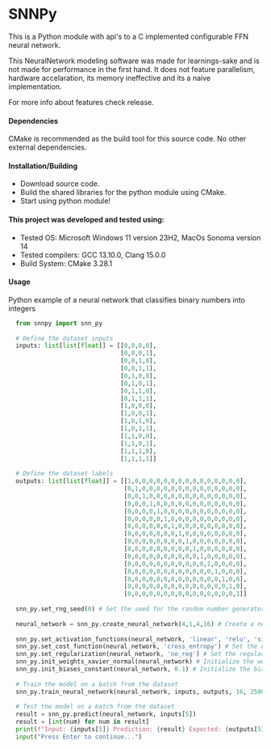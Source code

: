 # SNNPy
This is a Python module with api's to a C implemented configurable FFN neural network. 

This NeuralNetwork modeling software was made for learnings-sake and is not made for performance in the first hand. It does not feature parallelism, hardware accelaration, its memory ineffective and its a naive implementation.

For more info about features check release.
  
#### Dependencies
CMake is recommended as the build tool for this source code.
No other external dependencies.

#### Installation/Building
- Download source code.
- Build the shared libraries for the python module using CMake.
- Start using python module!

#### This project was developed and tested using:
- Tested OS: Microsoft Windows 11 version 23H2, MacOs Sonoma version 14
- Tested compilers: GCC 13.10.0, Clang 15.0.0
- Build System: CMake 3.28.1

#### Usage
Python example of a neural network that classifies binary numbers into integers
```Python
  from snnpy import snn_py
  
  # Define the dataset inputs
  inputs: list[list[float]] = [[0,0,0,0],
                               [0,0,0,1],
                               [0,0,1,0],
                               [0,0,1,1],
                               [0,1,0,0],
                               [0,1,0,1],
                               [0,1,1,0],
                               [0,1,1,1],
                               [1,0,0,0],
                               [1,0,0,1],
                               [1,0,1,0],
                               [1,0,1,1],
                               [1,1,0,0],
                               [1,1,0,1],
                               [1,1,1,0],
                               [1,1,1,1]]
  
  # Define the dataset labels
  outputs: list[list[float]] = [[1,0,0,0,0,0,0,0,0,0,0,0,0,0,0,0],
                                [0,1,0,0,0,0,0,0,0,0,0,0,0,0,0,0],
                                [0,0,1,0,0,0,0,0,0,0,0,0,0,0,0,0],
                                [0,0,0,1,0,0,0,0,0,0,0,0,0,0,0,0],
                                [0,0,0,0,1,0,0,0,0,0,0,0,0,0,0,0],
                                [0,0,0,0,0,1,0,0,0,0,0,0,0,0,0,0],
                                [0,0,0,0,0,0,1,0,0,0,0,0,0,0,0,0],
                                [0,0,0,0,0,0,0,1,0,0,0,0,0,0,0,0],
                                [0,0,0,0,0,0,0,0,1,0,0,0,0,0,0,0],
                                [0,0,0,0,0,0,0,0,0,1,0,0,0,0,0,0],
                                [0,0,0,0,0,0,0,0,0,0,1,0,0,0,0,0],
                                [0,0,0,0,0,0,0,0,0,0,0,1,0,0,0,0],
                                [0,0,0,0,0,0,0,0,0,0,0,0,1,0,0,0],
                                [0,0,0,0,0,0,0,0,0,0,0,0,0,1,0,0],
                                [0,0,0,0,0,0,0,0,0,0,0,0,0,0,1,0],
                                [0,0,0,0,0,0,0,0,0,0,0,0,0,0,0,1]]
  
  snn_py.set_rng_seed(0) # Set the seed for the random number generator
  
  neural_network = snn_py.create_neural_network(4,1,4,16) # Create a neural network model
  
  snn_py.set_activation_functions(neural_network, 'linear', 'relu', 'sigmoid') # Set the activation functions for each layer (layers* in the case of hidden layers)
  snn_py.set_cost_function(neural_network, 'cross_entropy') # Set the cost function for the model
  snn_py.set_regularization(neural_network, 'no_reg') # Set the regularization for the model
  snn_py.init_weights_xavier_normal(neural_network) # Initialize the weights of the model
  snn_py.init_biases_constant(neural_network, 0.1) # Initialize the biases of the model
  
  # Train the model on a batch from the dataset
  snn_py.train_neural_network(neural_network, inputs, outputs, 16, 250000, 0.08, 0.01)
  
  # Test the model on a batch from the dataset
  result = snn_py.predict(neural_network, inputs[5])
  result = [int(num) for num in result]
  print(f"Input: {inputs[5]} Prediction: {result} Expected: {outputs[5]}")
  input("Press Enter to continue...")
```
